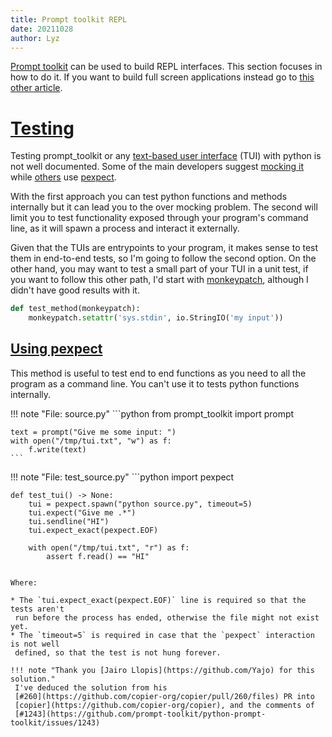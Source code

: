 ```yaml
---
title: Prompt toolkit REPL
date: 20211028
author: Lyz
---
```


[Prompt toolkit](prompt_toolkit.md) can be used to build REPL interfaces. This
section focuses in how to do it. If you want to build full screen applications
instead go to [this other article](prompt_toolkit_fullscreen_applications.md).

# [Testing](https://python-prompt-toolkit.readthedocs.io/en/master/pages/advanced_topics/unit_testing.html)

Testing prompt_toolkit or any [text-based user
interface](https://en.wikipedia.org/wiki/Text-based_user_interface) (TUI) with
python is not well documented. Some of the main developers suggest [mocking
it](https://github.com/prompt-toolkit/python-prompt-toolkit/issues/477) while
[others](https://github.com/copier-org/copier/pull/260/files#diff-4e8715c7a425ee52e74b7df4d34efd32e8c92f3e60bd51bc2e1ad5943b82032e)
use [pexpect](pexpect.md).

With the first approach you can test python functions and methods internally but
it can lead you to the over mocking problem. The second will limit you to test
functionality exposed through your program's command line, as it will spawn
a process and interact it externally.

Given that the TUIs are entrypoints to your program, it makes sense to test them
in end-to-end tests, so I'm going to follow the second option. On the other
hand, you may want to test a small part of your TUI in a unit test, if you
want to follow this other path, I'd start with
[monkeypatch](https://stackoverflow.com/questions/38723140/i-want-to-use-stdin-in-a-pytest-test),
although I didn't have good results with it.

```python
def test_method(monkeypatch):
    monkeypatch.setattr('sys.stdin', io.StringIO('my input'))
```

## [Using pexpect](https://github.com/copier-org/copier/pull/260/files)

This method is useful to test end to end functions as you need to all the
program as a command line. You can't use it to tests python functions
internally.

!!! note "File: source.py"
    ```python
    from prompt_toolkit import prompt

    text = prompt("Give me some input: ")
    with open("/tmp/tui.txt", "w") as f:
        f.write(text)
    ```

!!! note "File: test_source.py"
    ```python
    import pexpect


    def test_tui() -> None:
        tui = pexpect.spawn("python source.py", timeout=5)
        tui.expect("Give me .*")
        tui.sendline("HI")
        tui.expect_exact(pexpect.EOF)

        with open("/tmp/tui.txt", "r") as f:
            assert f.read() == "HI"
   ```

Where:

* The `tui.expect_exact(pexpect.EOF)` line is required so that the tests aren't
    run before the process has ended, otherwise the file might not exist yet.
* The `timeout=5` is required in case that the `pexpect` interaction is not well
    defined, so that the test is not hung forever.

!!! note "Thank you [Jairo Llopis](https://github.com/Yajo) for this solution."
    I've deduced the solution from his
    [#260](https://github.com/copier-org/copier/pull/260/files) PR into
    [copier](https://github.com/copier-org/copier), and the comments of
    [#1243](https://github.com/prompt-toolkit/python-prompt-toolkit/issues/1243)
